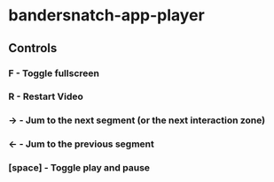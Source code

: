 # bandersnatch-app-player

## Controls

### F - Toggle fullscreen

### R - Restart Video

### → - Jum to the next segment (or the next interaction zone)

### ← - Jum to the previous segment

### [space] - Toggle play and pause
